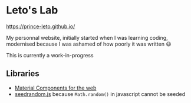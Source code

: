 # Leto's Lab
https://prince-leto.github.io/

My personnal website, initially started when I was learning coding, modernised because I was ashamed of how poorly it was written :smiley:

This is currently a work-in-progress

## Libraries
* [Material Components for the web](https://material.io/develop/web/docs/getting-started/)
* [seedrandom.js](https://github.com/davidbau/seedrandom) because `Math.random()` in javascript cannot be seeded
